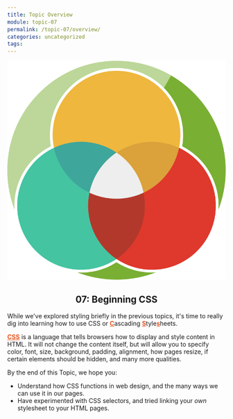 ```yaml
---
title: Topic Overview
module: topic-07
permalink: /topic-07/overview/
categories: uncategorized
tags:
---
```


<img src="../img/assignment-05.svg" alt="" title="Assignment 5: Color" class="overview-img" />

<h2 style="text-align: center;">07: Beginning CSS</h2>

While we've explored styling briefly in the previous topics, it's time to really dig into learning how to use CSS or <span style="font-weight: bolder; text-decoration: underline; color: #E95420;">C</span>ascading <span style="font-weight: bolder; text-decoration: underline; color: #E95420;">S</span>tyle<span style="font-weight: bolder; text-decoration: underline; color: #E95420;">s</span>heets.

<a href="https://www.w3schools.com/css/" target="_blank" style="font-weight: bolder; text-decoration: underline; color: #E95420;">CSS</a> is a language that tells browsers how to display and style content in HTML. It will not change the content itself, but will allow you to specify color, font, size, background, padding, alignment, how pages resize, if certain elements should be hidden, and many more qualities.

By the end of this Topic, we hope you:
- Understand how CSS functions in web design, and the many ways we can use it in our pages.
- Have experimented with CSS selectors, and tried linking your _own_ stylesheet to your HTML pages.
